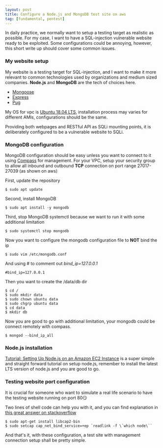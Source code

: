 ```yaml
---
layout: post
title: Configure a Node.js and MongoDB test site on aws
tag: [fundamental, pentest]
---
```


In daily practice, we normally want to setup a testing target as realistic as possible. For my case, I want to have a SQL-injection vulnerable website ready to be exploited. Some configurations could be annoying, however, this short write up should cover some common issues.

### My website setup

My website is a testing target for SQL-injection, and I want to make it more relevant to common technologies used by organizations and medium sized companies. **Node.js** and **MongoDB** are the tech of choices here.

- [Mongoose](https://mongoosejs.com/)
- [Express](https://expressjs.com/)
- [Pug](https://pugjs.org/)

My OS for vpc is [Ubuntu 18.04 LTS](http://releases.ubuntu.com/18.04/), installation process may varies for different AMIs, configurations should be the same.

Providing both webpages and RESTful API as SQLi mounting points, it is deliberately configured to be a vulnerable website to SQLi.

### MongoDB configuration

MongoDB configuration should be easy unless you want to connect to it using [Compass](https://docs.mongodb.com/compass/master/connect/) for management. For your VPC, setup your security group to allow all inbound and outbound **TCP** connection on port range 27017-27039 (as shown on aws)

First, update the repository

```shell
$ sudo apt update
```

Second, install MongoDB

```shell
$ sudo apt install -y mongodb
```

Third, stop MongoDB systemctl because we want to run it with some additional limitation

```shell
$ sudo systemctl stop mongodb
```

Now you want to configure the mongodb configuration file to **NOT** bind the ip

```shell
$ sudo vim /etc/mongodb.conf
```

And using \# to comment out *bind_ip=127.0.0.1*

```shell
#bind_ip=127.0.0.1
```

Then you want to create the /data/db dir

```shell
$ cd /
$ sudo mkdir data
$ sudo chown ubuntu data
$ sudo chgrp ubuntu data
$ cd data
$ mkdir db
```

Now you are good to go with additional limitation, your mongodb could be connect remotely with compass.

```shell
$ mongod --bind_ip_all
```

### Node.js installation

[Tutorial: Setting Up Node.js on an Amazon EC2 Instance](https://docs.aws.amazon.com/sdk-for-javascript/v2/developer-guide/setting-up-node-on-ec2-instance.html) is a super simple and straight forward tutorial on setup node.js, remember to install the latest LTS version of node.js and you are good to go.

### Testing website port configuration

It is crucial for someone who want to simulate a real life scenario to have the testing website running on port 80:smirk:

Two lines of shell code can help you with it, and you can find explanation in [this great answer on stackoverflow](https://stackoverflow.com/questions/23281895/node-js-eacces-error-when-listening-on-http-80-port-permission-denied)

```shell
$ sudo apt-get install libcap2-bin
$ sudo setcap cap_net_bind_service=+ep `readlink -f \`which node\``
```

And that's it, with these configuration, a test site with management connection setup shall be pretty simple.